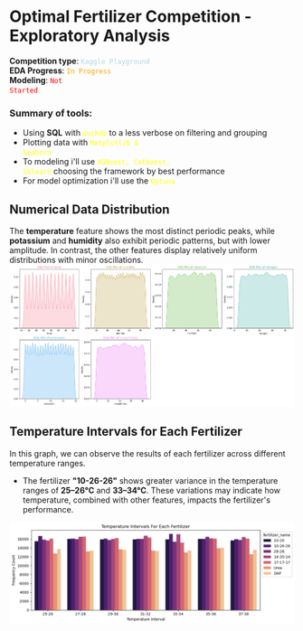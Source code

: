 # Optimal Fertilizer Competition - Exploratory Analysis  

**Competition type**: <code style="color:lightblue">Kaggle Playground</code><br>
**EDA Progress**: <code style="color:orange">In Progress</code><br>
**Modeling**: <code style="color:red">Not Started</code>

### **Summary of tools**:
- Using **SQL** with <code style="color:yellow">duckdb</code> to a less verbose on filtering and grouping
- Plotting data with <code style="color:yellow">Matplotlib & Seaborn</code>
- To modeling i'll use <code style="color:yellow">XGBoost, Catboost, Sklearn</code> choosing the framework by best performance
- For model optimization i'll use the <code style="color:yellow">Optuna</code>
## Numerical Data Distribution

The **temperature** feature shows the most distinct periodic peaks, while **potassium** and **humidity** also exhibit periodic patterns, but with lower amplitude. In contrast, the other features display relatively uniform distributions with minor oscillations.
<br>
![Temperature Plots](plot_images/kde_plots.png) 

## Temperature Intervals for Each Fertilizer

In this graph, we can observe the results of each fertilizer across different temperature ranges.

- The fertilizer **"10-26-26"** shows greater variance in the temperature ranges of **25–26°C** and **33–34°C**. These variations may indicate how temperature, combined with other features, impacts the fertilizer's performance.



![Temperature Plots](plot_images/fertilizer_temp.png)